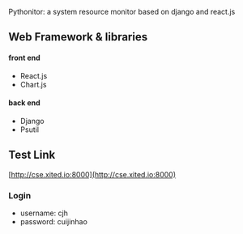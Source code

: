Pythonitor: a system resource monitor based on django and react.js

## Web Framework & libraries
#### front end
 - React.js
 - Chart.js
#### back end
 - Django
 - Psutil

## Test Link
[http://cse.xited.io:8000](http://cse.xited.io:8000)

### Login
 - username: cjh
 - password: cuijinhao
